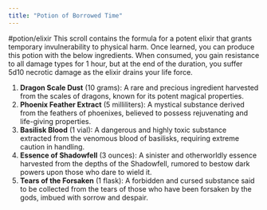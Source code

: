 ```yaml
---
title: "Potion of Borrowed Time"
---
```


#potion/elixir
This scroll contains the formula for a potent elixir that grants temporary invulnerability to physical harm. Once learned, you can produce this potion with the below ingredients. When consumed, you gain resistance to all damage types for 1 hour, but at the end of the duration, you suffer 5d10 necrotic damage as the elixir drains your life force. 

1. **Dragon Scale Dust** (10 grams): A rare and precious ingredient harvested from the scales of dragons, known for its potent magical properties.
2. **Phoenix Feather Extract** (5 milliliters): A mystical substance derived from the feathers of phoenixes, believed to possess rejuvenating and life-giving properties.
3. **Basilisk Blood** (1 vial): A dangerous and highly toxic substance extracted from the venomous blood of basilisks, requiring extreme caution in handling.
4. **Essence of Shadowfell** (3 ounces): A sinister and otherworldly essence harvested from the depths of the Shadowfell, rumored to bestow dark powers upon those who dare to wield it.
5. **Tears of the Forsaken** (1 flask): A forbidden and cursed substance said to be collected from the tears of those who have been forsaken by the gods, imbued with sorrow and despair.